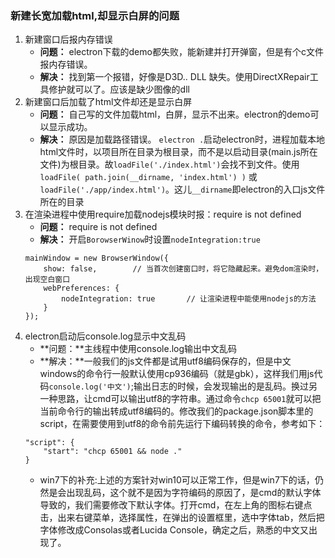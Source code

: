 
### 新建长宽加载html,却显示白屏的问题
1. 新建窗口后报内存错误
    + **问题：** electron下载的demo都失败，能新建并打开弹窗，但是有个c文件报内存错误。
    + **解决：** 找到第一个报错，好像是D3D.. DLL 缺失。使用DirectXRepair工具修护就可以了。应该是缺少图像的dll
2. 新建窗口后加载了html文件却还是显示白屏
    + **问题：** 自己写的文件加载html，白屏，显示不出来。electron的demo可以显示成功。
    + **解决：** 原因是加载路径错误。 `electron .`启动electron时，进程加载本地html文件时，以项目所在目录为根目录，而不是以启动目录(main.js所在文件)为根目录。故`loadFile('./index.html')`会找不到文件。使用`loadFile( path.join(__dirname, 'index.html') )` 或`loadFile('./app/index.html')`。这儿`__dirname`即electron的入口js文件所在的目录
3. 在渲染进程中使用require加载nodejs模块时报：require is not defined
    + **问题：** require is not defined
    + **解决：** 开启`BorowserWinow`时设置`nodeIntegration:true`
    ``` electron代码
	mainWindow = new BrowserWindow({
        show: false,        // 当首次创建窗口时，将它隐藏起来。避免dom渲染时，出现空白窗口
        webPreferences: {
            nodeIntegration: true       // 让渲染进程中能使用nodejs的方法
        }
    });	
    ```
4. electron启动后console.log显示中文乱码
    + **问题：**主线程中使用console.log输出中文乱码 
    + **解决：**一般我们的js文件都是试用utf8编码保存的，但是中文windows的命令行一般默认使用cp936编码（就是gbk），这样我们用js代码`console.log('中文')`;输出日志的时候，会发现输出的是乱码。换过另一种思路，让cmd可以输出utf8的字符串。通过命令`chcp 65001`就可以把当前命令行的输出转成utf8编码的。修改我们的package.json脚本里的script，在需要使用到utf8的命令前先运行下编码转换的命令，参考如下：
    ```
    "script": {
        "start": "chcp 65001 && node ."
    }
    ```
    + win7下的补充:上述的方案针对win10可以正常工作，但是win7下的话，仍然是会出现乱码，这个就不是因为字符编码的原因了，是cmd的默认字体导致的，我们需要修改下默认字体。打开cmd，在左上角的图标右键点击，出来右键菜单，选择属性，在弹出的设置框里，选中字体tab，然后把字体修改成Consolas或者Lucida Console，确定之后，熟悉的中文又出现了。

